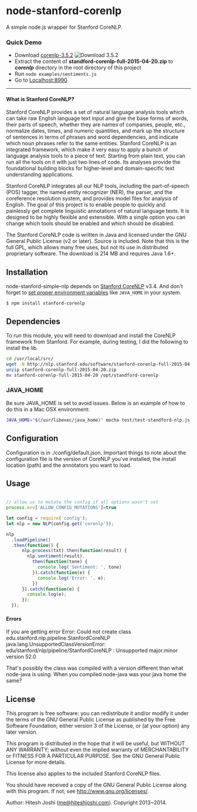 # node-stanford-corenlp
A simple node.js wrapper for Stanford CoreNLP.

### Quick Demo
* Download [corenlp-3.5.2](http://nlp.stanford.edu/software/stanford-corenlp-full-2015-04-20.zip) ![Download 3.5.2](http://i.imgur.com/vZS62uy.png)
* Extract the content of **standford-corenlp-full-2015-04-20.zip** to ***corenlp*** directory in the root directory of this project
* Run ``` node examples/sentiments.js ```
* Go to [Localhost:8990](http://localhost:8990/?q=There%20are%20slow%20and%20repetitive%20parts,%20but%20it%20has%20just%20enough%20spice%20to%20keep%20it%20interesting.)

----


#### What is Stanford CoreNLP?
Stanford CoreNLP provides a set of natural language analysis tools which can take raw English language text input and give the base forms of words, their parts of speech, whether they are names of companies, people, etc., normalize dates, times, and numeric quantities, and mark up the structure of sentences in terms of phrases and word dependencies, and indicate which noun phrases refer to the same entities. Stanford CoreNLP is an integrated framework, which make it very easy to apply a bunch of language analysis tools to a piece of text. Starting from plain text, you can run all the tools on it with just two lines of code. Its analyses provide the foundational building blocks for higher-level and domain-specific text understanding applications.

Stanford CoreNLP integrates all our NLP tools, including the part-of-speech (POS) tagger, the named entity recognizer (NER), the parser, and the coreference resolution system, and provides model files for analysis of English. The goal of this project is to enable people to quickly and painlessly get complete linguistic annotations of natural language texts. It is designed to be highly flexible and extensible. With a single option you can change which tools should be enabled and which should be disabled.

The Stanford CoreNLP code is written in Java and licensed under the GNU General Public License (v2 or later). Source is included. Note that this is the full GPL, which allows many free uses, but not its use in distributed proprietary software. The download is 214 MB and requires Java 1.6+.


## Installation

node-stanford-simple-nlp depends on [Stanford CoreNLP](http://nlp.stanford.edu/software/corenlp.shtml) v3.4. And don't forget to [set proper environment variables](https://github.com/nearinfinity/node-java) like `JAVA_HOME` in your system.

    $ npm install stanford-corenlp

## Dependencies
To run this module, you will need to download and install the CoreNLP framework from Stanford. For example, during testing, I did the following to install the lib.

```bash
cd /usr/local/src/
wget -N http://nlp.stanford.edu/software/stanford-corenlp-full-2015-04-20.zip
unzip stanford-corenlp-full-2015-04-20.zip
mv stanford-corenlp-full-2015-04-20 /opt/standford-corenlp
```

### JAVA_HOME
Be sure JAVA_HOME is set to avoid issues. Below is an example of how to do this in a Mac OSX environment:

```bash
JAVA_HOME="$(/usr/libexec/java_home)" mocha test/test-standford-nlp.js 
```

## Configuration
Configuration is in ./config/default.json. Important things to note about the configuration file is the version of CoreNLP you've installed, the install location (path) and the annotators you want to load.

## Usage

```javascript

// allow us to mutate the config if all options wasn't set
process.env['ALLOW_CONFIG_MUTATIONS']=true

let config = require('config');
let nlp = new NLP(config.get('corenlp'));

nlp
  .loadPipeline()
  .then(function() {
      nlp.process(txt).then(function(result) {
        nlp.sentiment(result).
          then(function(tone) {
            console.log('Sentiment: ', tone)
          }).catch(function(e) {
            console.log('Error: ', e);
          })
      }).catch(function(e) {
        console.log(e);
      });
  });
```

#### Errors
If you are getting error 
Error: Could not create class edu.stanford.nlp.pipeline.StanfordCoreNLP
java.lang.UnsupportedClassVersionError: edu/stanford/nlp/pipeline/StanfordCoreNLP : Unsupported major.minor version 52.0

That's possibly the class was compiled with a version different than what node-java is using. When you compiled node-java was your java home the same?


## License
This program is free software: you can redistribute it and/or modify
it under the terms of the GNU General Public License as published by
the Free Software Foundation, either version 3 of the License, or
(at your option) any later version.

This program is distributed in the hope that it will be useful,
but WITHOUT ANY WARRANTY; without even the implied warranty of
MERCHANTABILITY or FITNESS FOR A PARTICULAR PURPOSE.  See the
GNU General Public License for more details.

This license also applies to the included Stanford CoreNLP files.

You should have received a copy of the GNU General Public License
along with this program.  If not, see <http://www.gnu.org/licenses/>.

Author: Hitesh Joshi (me@hiteshjoshi.com). Copyright 2013~2014.
